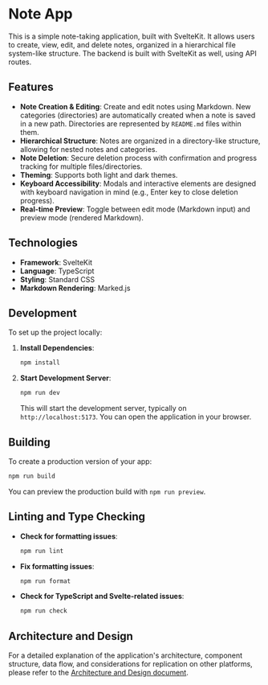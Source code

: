 # Note App

This is a simple note-taking application, built with SvelteKit. It allows users to create, view, edit, and delete notes, organized in a hierarchical file system-like structure. The backend is built with SvelteKit as well, using API routes.

## Features

- **Note Creation & Editing**: Create and edit notes using Markdown. New categories (directories) are automatically created when a note is saved in a new path. Directories are represented by `README.md` files within them.
- **Hierarchical Structure**: Notes are organized in a directory-like structure, allowing for nested notes and categories.
- **Note Deletion**: Secure deletion process with confirmation and progress tracking for multiple files/directories.
- **Theming**: Supports both light and dark themes.
- **Keyboard Accessibility**: Modals and interactive elements are designed with keyboard navigation in mind (e.g., Enter key to close deletion progress).
- **Real-time Preview**: Toggle between edit mode (Markdown input) and preview mode (rendered Markdown).

## Technologies

- **Framework**: SvelteKit
- **Language**: TypeScript
- **Styling**: Standard CSS
- **Markdown Rendering**: Marked.js

## Development

To set up the project locally:

1.  **Install Dependencies**:

    ```bash
    npm install
    ```

2.  **Start Development Server**:
    ```bash
    npm run dev
    ```
    This will start the development server, typically on `http://localhost:5173`. You can open the application in your browser.

## Building

To create a production version of your app:

```bash
npm run build
```

You can preview the production build with `npm run preview`.

## Linting and Type Checking

- **Check for formatting issues**:
  ```bash
  npm run lint
  ```
- **Fix formatting issues**:
  ```bash
  npm run format
  ```
- **Check for TypeScript and Svelte-related issues**:
  ```bash
  npm run check
  ```

## Architecture and Design

For a detailed explanation of the application's architecture, component structure, data flow, and considerations for replication on other platforms, please refer to the [Architecture and Design document](./docs/architecture.md).
